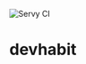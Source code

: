 ![Servy CI](https://github.com/adrianowsh/devhabit/actions/workflows/build.yml/badge.svg)
# devhabit
